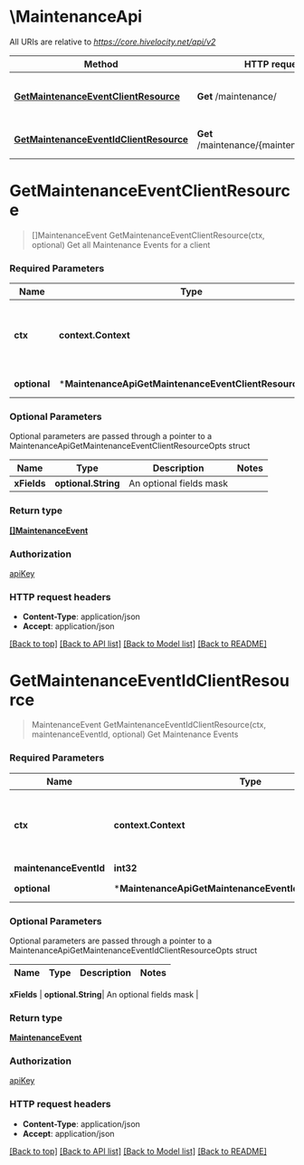 # \MaintenanceApi

All URIs are relative to *https://core.hivelocity.net/api/v2*

Method | HTTP request | Description
------------- | ------------- | -------------
[**GetMaintenanceEventClientResource**](MaintenanceApi.md#GetMaintenanceEventClientResource) | **Get** /maintenance/ | Get all Maintenance Events for a client
[**GetMaintenanceEventIdClientResource**](MaintenanceApi.md#GetMaintenanceEventIdClientResource) | **Get** /maintenance/{maintenanceEventId} | Get Maintenance Events


# **GetMaintenanceEventClientResource**
> []MaintenanceEvent GetMaintenanceEventClientResource(ctx, optional)
Get all Maintenance Events for a client

### Required Parameters

Name | Type | Description  | Notes
------------- | ------------- | ------------- | -------------
 **ctx** | **context.Context** | context for authentication, logging, cancellation, deadlines, tracing, etc.
 **optional** | ***MaintenanceApiGetMaintenanceEventClientResourceOpts** | optional parameters | nil if no parameters

### Optional Parameters
Optional parameters are passed through a pointer to a MaintenanceApiGetMaintenanceEventClientResourceOpts struct

Name | Type | Description  | Notes
------------- | ------------- | ------------- | -------------
 **xFields** | **optional.String**| An optional fields mask | 

### Return type

[**[]MaintenanceEvent**](MaintenanceEvent.md)

### Authorization

[apiKey](../README.md#apiKey)

### HTTP request headers

 - **Content-Type**: application/json
 - **Accept**: application/json

[[Back to top]](#) [[Back to API list]](../README.md#documentation-for-api-endpoints) [[Back to Model list]](../README.md#documentation-for-models) [[Back to README]](../README.md)

# **GetMaintenanceEventIdClientResource**
> MaintenanceEvent GetMaintenanceEventIdClientResource(ctx, maintenanceEventId, optional)
Get Maintenance Events

### Required Parameters

Name | Type | Description  | Notes
------------- | ------------- | ------------- | -------------
 **ctx** | **context.Context** | context for authentication, logging, cancellation, deadlines, tracing, etc.
  **maintenanceEventId** | **int32**|  | 
 **optional** | ***MaintenanceApiGetMaintenanceEventIdClientResourceOpts** | optional parameters | nil if no parameters

### Optional Parameters
Optional parameters are passed through a pointer to a MaintenanceApiGetMaintenanceEventIdClientResourceOpts struct

Name | Type | Description  | Notes
------------- | ------------- | ------------- | -------------

 **xFields** | **optional.String**| An optional fields mask | 

### Return type

[**MaintenanceEvent**](MaintenanceEvent.md)

### Authorization

[apiKey](../README.md#apiKey)

### HTTP request headers

 - **Content-Type**: application/json
 - **Accept**: application/json

[[Back to top]](#) [[Back to API list]](../README.md#documentation-for-api-endpoints) [[Back to Model list]](../README.md#documentation-for-models) [[Back to README]](../README.md)

